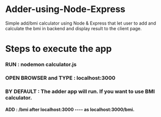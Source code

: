 # Adder-using-Node-Express
Simple add/bmi calculator using Node & Express that let user to add and calculate the bmi in backend and display result to the client page.

# Steps to execute the app 


### RUN : nodemon calculator.js

### OPEN BROWSER and TYPE : localhost:3000

### BY DEFAULT : The adder app will run. If you want to use BMI calculator.

#### ADD : /bmi after localhost:3000 ---- as localhost:3000/bmi. 
